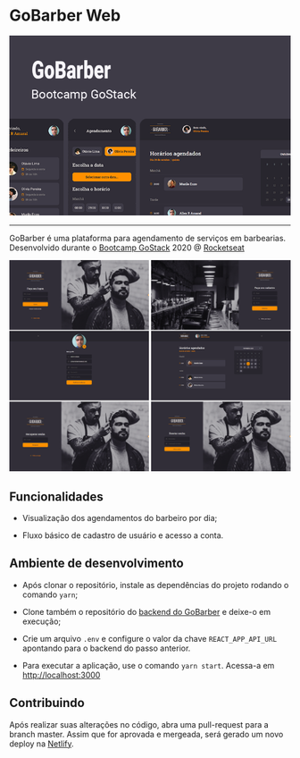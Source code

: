 # GoBarber Web

<p align="center">
  <img alt="Banner GoBarber" src="./.github/banner.png">
</p>

------

GoBarber é uma plataforma para agendamento de serviços em barbearias. Desenvolvido durante o [Bootcamp GoStack](https://pages.rocketseat.com.br/gostack) 2020 @ [Rocketseat](https://rocketseat.com.br/)

<p align="center">
  <img alt="Banner Screenshots" width="800" src="./.github/screenshots.png">
</p>

## Funcionalidades

- Visualização dos agendamentos do barbeiro por dia;

- Fluxo básico de cadastro de usuário e acesso a conta.

## Ambiente de desenvolvimento

- Após clonar o repositório, instale as dependências do projeto rodando o comando `yarn`;

- Clone também o repositório do [backend do GoBarber](https://github.com/FusRoDah061/gostack-gobarber-backend) e deixe-o em execução;

- Crie um arquivo `.env` e configure o valor da chave `REACT_APP_API_URL` apontando para o backend do passo anterior.

- Para executar a aplicação, use o comando `yarn start`. Acessa-a em [http://localhost:3000](http://localhost:3000)

## Contribuindo

Após realizar suas alterações no código, abra uma pull-request para a branch master. Assim que for aprovada e mergeada, será gerado um novo deploy na [Netlify](https://www.netlify.com/).
